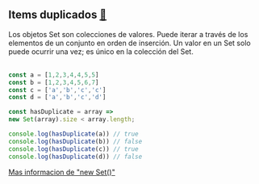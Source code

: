 ## Items duplicados [🐾](./main.md)

Los objetos Set son colecciones de valores. Puede iterar a través de los elementos de un conjunto en orden de inserción. Un valor en un Set solo puede ocurrir una vez; es único en la colección del Set.
<br><br>
```javascript
const a = [1,2,3,4,4,5,5]
const b = [1,2,3,4,5,6,7]
const c = ['a','b','c','c']
const d = ['a','b','c','d']

const hasDuplicate = array => 
new Set(array).size < array.length;

console.log(hasDuplicate(a)) // true
console.log(hasDuplicate(b)) // false
console.log(hasDuplicate(c)) // true
console.log(hasDuplicate(d)) // false
```
[Mas informacion de "new Set()"](https://developer.mozilla.org/es/docs/Web/JavaScript/Reference/Global_Objects/Set)